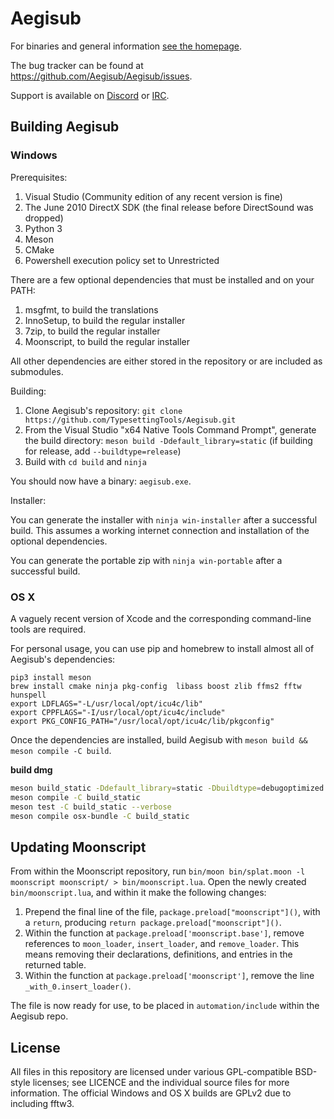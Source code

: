 # Aegisub

For binaries and general information [see the homepage](http://www.aegisub.org).

The bug tracker can be found at https://github.com/Aegisub/Aegisub/issues.

Support is available on [Discord](https://discord.com/invite/AZaVyPr) or [IRC](irc://irc.rizon.net/aegisub).

## Building Aegisub

### Windows

Prerequisites:

1. Visual Studio (Community edition of any recent version is fine)
2. The June 2010 DirectX SDK (the final release before DirectSound was dropped)
3. Python 3
4. Meson
5. CMake
6. Powershell execution policy set to Unrestricted

There are a few optional dependencies that must be installed and on your PATH:

1. msgfmt, to build the translations
2. InnoSetup, to build the regular installer
3. 7zip, to build the regular installer
4. Moonscript, to build the regular installer

All other dependencies are either stored in the repository or are included as submodules.

Building:

1. Clone Aegisub's repository: `git clone https://github.com/TypesettingTools/Aegisub.git`
2. From the Visual Studio "x64 Native Tools Command Prompt", generate the build directory: `meson build -Ddefault_library=static` (if building for release, add `--buildtype=release`)
3. Build with `cd build` and `ninja`

You should now have a binary: `aegisub.exe`.

Installer:

You can generate the installer with `ninja win-installer` after a successful build. This assumes a working internet connection and installation of the optional dependencies.

You can generate the portable zip with `ninja win-portable` after a successful build.

### OS X

A vaguely recent version of Xcode and the corresponding command-line tools are required.

For personal usage, you can use pip and homebrew to install almost all of Aegisub's dependencies:

    pip3 install meson
    brew install cmake ninja pkg-config  libass boost zlib ffms2 fftw hunspell
    export LDFLAGS="-L/usr/local/opt/icu4c/lib"
    export CPPFLAGS="-I/usr/local/opt/icu4c/include"
    export PKG_CONFIG_PATH="/usr/local/opt/icu4c/lib/pkgconfig"

Once the dependencies are installed, build Aegisub with `meson build && meson compile -C build`.

**build dmg**
```bash
meson build_static -Ddefault_library=static -Dbuildtype=debugoptimized -Dbuild_osx_bundle=true -Dlocal_boost=true
meson compile -C build_static
meson test -C build_static --verbose
meson compile osx-bundle -C build_static
```

## Updating Moonscript

From within the Moonscript repository, run `bin/moon bin/splat.moon -l moonscript moonscript/ > bin/moonscript.lua`.
Open the newly created `bin/moonscript.lua`, and within it make the following changes:

1. Prepend the final line of the file, `package.preload["moonscript"]()`, with a `return`, producing `return package.preload["moonscript"]()`.
2. Within the function at `package.preload['moonscript.base']`, remove references to `moon_loader`, `insert_loader`, and `remove_loader`. This means removing their declarations, definitions, and entries in the returned table.
3. Within the function at `package.preload['moonscript']`, remove the line `_with_0.insert_loader()`.

The file is now ready for use, to be placed in `automation/include` within the Aegisub repo.

## License

All files in this repository are licensed under various GPL-compatible BSD-style licenses; see LICENCE and the individual source files for more information.
The official Windows and OS X builds are GPLv2 due to including fftw3.
